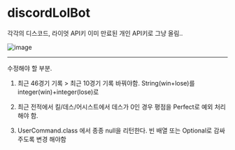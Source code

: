 # discordLolBot

각각의 디스코드, 라이엇 API키 이미 만료된 개인 API키로 그냥 올림..


![image](https://user-images.githubusercontent.com/64322765/201470093-81a20107-8fe0-4e4e-a398-ca0dfc5e0179.png)

---
수정해야 할 부분.

1. 최근 46경기 기록 > 최근 10경기 기록 바꿔야함. String(win+lose)를 integer(win)+integer(lose)로

2. 최근 전적에서 킬/데스/어시스트에서 데스가 0인 경우 평점을 Perfect로 예외 처리해야 함.

3. UserCommand.class 에서 종종 null을 리턴한다. 빈 배열 또는 Optional로 감싸주도록 변경 해야함
